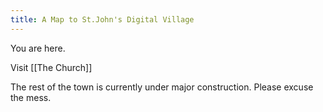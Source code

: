 ```yaml
---
title: A Map to St.John's Digital Village
---
```


You are here. 

Visit [[The Church]]

The rest of the town is currently under major construction. Please excuse the mess. 